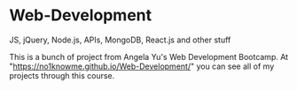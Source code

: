 # Web-Development
JS, jQuery, Node.js, APIs, MongoDB, React.js and other stuff

This is a bunch of project from Angela Yu's Web Development Bootcamp.
At "https://no1knowme.github.io/Web-Development/" you can see all of my projects through this course.
